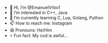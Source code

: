 - 👋 Hi, I’m @EmanuelVrbo1
- 👀 I’m interested in C++, Java
- 🌱 I’m currently learning C, Lua, Golang, Python
- 📫 How to reach me: Instagram
- 😄 Pronouns: He/Him
- ⚡ Fun fact: My cod is awful...
